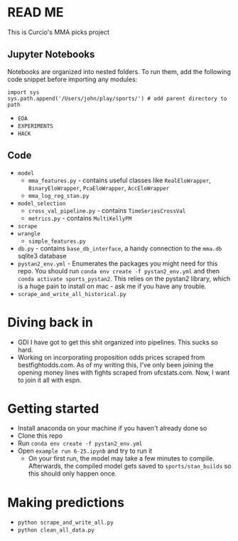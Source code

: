 # READ ME

This is Curcio's MMA picks project

## Jupyter Notebooks

Notebooks are organized into nested folders. To run them, add the following code snippet before importing any modules:
```
import sys
sys.path.append('/Users/john/play/sports/') # add parent directory to path
```
* `EDA`
* `EXPERIMENTS`
* `HACK`

## Code
* `model`
    * `mma_features.py` - contains useful classes like `RealEloWrapper`, `BinaryEloWrapper`, `PcaEloWrapper`, `AccEloWrapper`
    * `mma_log_reg_stan.py` 
* `model_selection`
    * `cross_val_pipeline.py` - contains `TimeSeriesCrossVal`
    * `metrics.py` - contains `MultiKellyPM`
* `scrape`
* `wrangle`
    * `simple_features.py`
* `db.py` - contains `base_db_interface`, a handy connection to the `mma.db` sqlite3 database
* `pystan2_env.yml` - Enumerates the packages you might need for this repo. You should run `conda env create -f pystan2_env.yml` and then `conda activate sports_pystan2`. This relies on the pystan2 library, which is a huge pain to install on mac - ask me if you have any trouble. 
* `scrape_and_write_all_historical.py`

# Diving back in
* GDI I have got to get this shit organized into pipelines. This sucks so hard.
* Working on incorporating proposition odds prices scraped from bestfightodds.com. As of my writing this, I've only been joining the opening money lines with fights scraped from ufcstats.com. Now, I want to join it all with espn.

# Getting started

* Install anaconda on your machine if you haven't already done so
* Clone this repo
* Run `conda env create -f pystan2_env.yml`
* Open `example run 6-25.ipynb` and try to run it
    * On your first run, the model may take a few minutes to compile. Afterwards, the compiled model gets saved to `sports/stan_builds` so this should only happen once. 

# Making predictions

* `python scrape_and_write_all.py`
* `python clean_all_data.py`